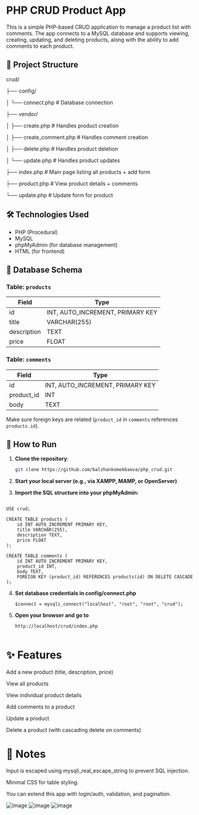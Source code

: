 # PHP CRUD Product App

This is a simple PHP-based CRUD application to manage a product list with comments. The app connects to a MySQL database and supports viewing, creating, updating, and deleting products, along with the ability to add comments to each product.

## 📁 Project Structure

crud/

├── config/

│ └── connect.php # Database connection

├── vendor/

│ ├── create.php # Handles product creation

│ ├── create_comment.php # Handles comment creation

│ ├── delete.php # Handles product deletion

│ └── update.php # Handles product updates

├── index.php # Main page listing all products + add form

├── product.php # View product details + comments

└── update.php # Update form for product



## 🛠️ Technologies Used

- PHP (Procedural)
- MySQL
- phpMyAdmin (for database management)
- HTML (for frontend)

## 💾 Database Schema

### Table: `products`
| Field       | Type         |
|-------------|--------------|
| id          | INT, AUTO_INCREMENT, PRIMARY KEY |
| title       | VARCHAR(255) |
| description | TEXT         |
| price       | FLOAT        |

### Table: `comments`
| Field       | Type         |
|-------------|--------------|
| id          | INT, AUTO_INCREMENT, PRIMARY KEY |
| product_id  | INT          |
| body        | TEXT         |

Make sure foreign keys are related (`product_id` in `comments` references `products.id`).

## 🚀 How to Run

1. **Clone the repository**:
   ```bash
   git clone https://github.com/balzhankomekbaeva/php_crud.git
2. **Start your local server (e.g., via XAMPP, MAMP, or OpenServer)**

3. **Import the SQL structure into your phpMyAdmin:**
``` CREATE DATABASE crud;

USE crud;

CREATE TABLE products (
    id INT AUTO_INCREMENT PRIMARY KEY,
    title VARCHAR(255),
    description TEXT,
    price FLOAT
);

CREATE TABLE comments (
    id INT AUTO_INCREMENT PRIMARY KEY,
    product_id INT,
    body TEXT,
    FOREIGN KEY (product_id) REFERENCES products(id) ON DELETE CASCADE
);
```
4. **Set database credentials in config/connect.php**
   ```
   $connect = mysqli_connect("localhost", "root", "root", "crud");
6. **Open your browser and go to**
   ```
   http://localhost/crud/index.php

   
# ✨ Features
Add a new product (title, description, price)

View all products

View individual product details

Add comments to a product

Update a product

Delete a product (with cascading delete on comments)

# 📌 Notes
Input is escaped using mysqli_real_escape_string to prevent SQL injection.

Minimal CSS for table styling.

You can extend this app with login/auth, validation, and pagination.

![image](https://github.com/user-attachments/assets/7a37d0ef-8e1d-4275-bb3a-9629eba68900)
![image](https://github.com/user-attachments/assets/ce1d12f5-4fe9-491b-a78c-a988eb426391)
![image](https://github.com/user-attachments/assets/e1e0a3bf-68ca-4dca-87c7-c3a0d9836731)



